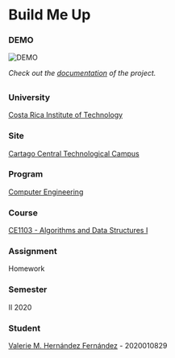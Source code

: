 # Build Me Up

### DEMO
![DEMO](https://cdn.discordapp.com/attachments/843643336346959874/944295268818489374/WorkInProgress.gif)

_Check out the [documentation](https://valeriehernandez-7.github.io/Build-Me-Up/) of the project._

##

### University
[Costa Rica Institute of Technology](https://www.tec.ac.cr/)

### Site
[Cartago Central Technological Campus](https://www.tec.ac.cr/ubicaciones/campus-tecnologico-central-cartago)

### Program
[Computer Engineering](https://www.tec.ac.cr/en/carreras/licentiates-degree-computer-engineering)

### Course
[CE1103 - Algorithms and Data Structures I](https://www.tec.ac.cr/planes-estudio/licenciatura-ingenieria-computadores)

### Assignment
Homework

### Semester
II 2020

### Student
[Valerie M. Hernández Fernández](https://github.com/valeriehernandez-7) - 2020010829

##
